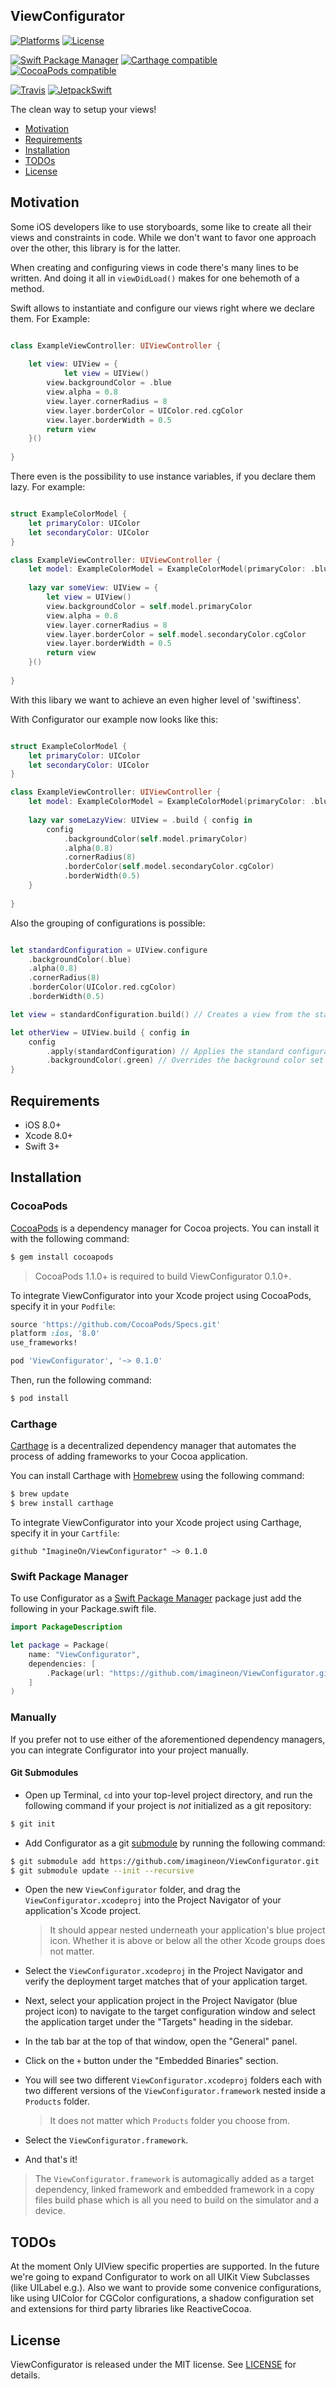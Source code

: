 ## ViewConfigurator

[![Platforms](https://img.shields.io/cocoapods/p/Configurator.svg)](https://cocoapods.org/pods/ViewConfigurator)
[![License](https://img.shields.io/cocoapods/l/Configurator.svg)](https://raw.githubusercontent.com/imagineon/ViewConfigurator/master/LICENSE)

[![Swift Package Manager](https://img.shields.io/badge/Swift%20Package%20Manager-compatible-brightgreen.svg)](https://github.com/apple/swift-package-manager)
[![Carthage compatible](https://img.shields.io/badge/Carthage-compatible-4BC51D.svg?style=flat)](https://github.com/Carthage/Carthage)
[![CocoaPods compatible](https://img.shields.io/cocoapods/v/ViewConfigurator.svg)](https://cocoapods.org/pods/ViewConfigurator)

[![Travis](https://img.shields.io/travis/imagineon/ViewConfigurator/master.svg)](https://travis-ci.org/imagineon/ViewConfigurator/branches)
[![JetpackSwift](https://img.shields.io/badge/JetpackSwift-framework-red.svg)](http://github.com/JetpackSwift/FrameworkTemplate)

The clean way to setup your views!

- [Motivation](#motivation)
- [Requirements](#requirements)
- [Installation](#installation)
- [TODOs](#todos)
- [License](#license)

## Motivation
Some iOS developers like to use storyboards, some like to create all their views and constraints in code.
While we don't want to favor one approach over the other, this library is for the latter.

When creating and configuring views in code there's many lines to be written.
And doing it all in `viewDidLoad()` makes for one behemoth of a method.

Swift allows to instantiate and configure our views right where we declare them.
For Example:

```swift

class ExampleViewController: UIViewController {
	
	let view: UIView = {
    	    let view = UIView()
	    view.backgroundColor = .blue
	    view.alpha = 0.8
	    view.layer.cornerRadius = 8
	    view.layer.borderColor = UIColor.red.cgColor
	    view.layer.borderWidth = 0.5
	    return view
	}()
	
}

```

There even is the possibility to use instance variables, if you declare them lazy.
For example:

```swift

struct ExampleColorModel {
    let primaryColor: UIColor
    let secondaryColor: UIColor
}

class ExampleViewController: UIViewController {
    let model: ExampleColorModel = ExampleColorModel(primaryColor: .blue, secondaryColor: .red)
    
    lazy var someView: UIView = {
        let view = UIView()
        view.backgroundColor = self.model.primaryColor
        view.alpha = 0.8
        view.layer.cornerRadius = 8
        view.layer.borderColor = self.model.secondaryColor.cgColor
        view.layer.borderWidth = 0.5
        return view
    }()
    
}
```

With this libary we want to achieve an even higher level of 'swiftiness'.

With Configurator our example now looks like this:

```swift

struct ExampleColorModel {
    let primaryColor: UIColor
    let secondaryColor: UIColor
}

class ExampleViewController: UIViewController {
    let model: ExampleColorModel = ExampleColorModel(primaryColor: .blue, secondaryColor: .red)
    
    lazy var someLazyView: UIView = .build { config in
        config
            .backgroundColor(self.model.primaryColor)
            .alpha(0.8)
            .cornerRadius(8)
            .borderColor(self.model.secondaryColor.cgColor)
            .borderWidth(0.5)
    }
    
}
```

Also the grouping of configurations is possible:

```swift

let standardConfiguration = UIView.configure
    .backgroundColor(.blue)
    .alpha(0.8)
    .cornerRadius(8)
    .borderColor(UIColor.red.cgColor)
    .borderWidth(0.5)

let view = standardConfiguration.build() // Creates a view from the standard configuration

let otherView = UIView.build { config in
    config
        .apply(standardConfiguration) // Applies the standard configuration
        .backgroundColor(.green) // Overrides the background color set by the standard configuration
}

```



## Requirements

- iOS 8.0+
- Xcode 8.0+
- Swift 3+

## Installation

### CocoaPods

[CocoaPods](http://cocoapods.org) is a dependency manager for Cocoa projects. You can install it with the following command:

```bash
$ gem install cocoapods
```

> CocoaPods 1.1.0+ is required to build ViewConfigurator 0.1.0+.

To integrate ViewConfigurator into your Xcode project using CocoaPods, specify it in your `Podfile`:

```ruby
source 'https://github.com/CocoaPods/Specs.git'
platform :ios, '8.0'
use_frameworks!

pod 'ViewConfigurator', '~> 0.1.0'
```

Then, run the following command:

```bash
$ pod install
```

### Carthage

[Carthage](https://github.com/Carthage/Carthage) is a decentralized dependency manager that automates the process of adding frameworks to your Cocoa application.

You can install Carthage with [Homebrew](http://brew.sh/) using the following command:

```bash
$ brew update
$ brew install carthage
```

To integrate ViewConfigurator into your Xcode project using Carthage, specify it in your `Cartfile`:

```ogdl
github "ImagineOn/ViewConfigurator" ~> 0.1.0
```
### Swift Package Manager

To use Configurator as a [Swift Package Manager](https://swift.org/package-manager/) package just add the following in your Package.swift file.

``` swift
import PackageDescription

let package = Package(
    name: "ViewConfigurator",
    dependencies: [
        .Package(url: "https://github.com/imagineon/ViewConfigurator.git", "0.0.1")
    ]
)
```

### Manually

If you prefer not to use either of the aforementioned dependency managers, you can integrate Configurator into your project manually.

#### Git Submodules

- Open up Terminal, `cd` into your top-level project directory, and run the following command if your project is *not* initialized as a git repository:

```bash
$ git init
```

- Add Configurator as a git [submodule](http://git-scm.com/docs/git-submodule) by running the following command:

```bash
$ git submodule add https://github.com/imagineon/ViewConfigurator.git
$ git submodule update --init --recursive
```

- Open the new `ViewConfigurator` folder, and drag the `ViewConfigurator.xcodeproj` into the Project Navigator of your application's Xcode project.

    > It should appear nested underneath your application's blue project icon. Whether it is above or below all the other Xcode groups does not matter.

- Select the `ViewConfigurator.xcodeproj` in the Project Navigator and verify the deployment target matches that of your application target.
- Next, select your application project in the Project Navigator (blue project icon) to navigate to the target configuration window and select the application target under the "Targets" heading in the sidebar.
- In the tab bar at the top of that window, open the "General" panel.
- Click on the `+` button under the "Embedded Binaries" section.
- You will see two different `ViewConfigurator.xcodeproj` folders each with two different versions of the `ViewConfigurator.framework` nested inside a `Products` folder.

    > It does not matter which `Products` folder you choose from.

- Select the `ViewConfigurator.framework`.

- And that's it!

> The `ViewConfigurator.framework` is automagically added as a target dependency, linked framework and embedded framework in a copy files build phase which is all you need to build on the simulator and a device.

## TODOs

At the moment Only UIView specific properties are supported. In the future we're going to expand Configurator to work on all UIKit View Subclasses (like UILabel e.g.).
Also we want to provide some convenice configurations, like using UIColor for CGColor configurations, a shadow configuration set and extensions for third party libraries like ReactiveCocoa.

## License

ViewConfigurator is released under the MIT license. See [LICENSE](https://github.com/imagineon/ViewConfigurator/blob/master/LICENSE) for details.
